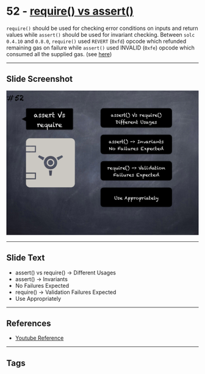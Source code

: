 # 52 - [require() vs assert()](require()%20vs%20assert().md)
`require()` should be used for checking error conditions on inputs and return values while `assert()` should be used for invariant checking. Between `solc 0.4.10` and `0.8.0`, `require()` used `REVERT` (`0xfd`) opcode which refunded remaining gas on failure while `assert()` used INVALID (`0xfe`) opcode which consumed all the supplied gas. (see [here](https://docs.soliditylang.org/en/v0.8.1/control-structures.html#error-handling-assert-require-revert-and-exceptions))

___
## Slide Screenshot
![052.png](../../images/pitfalls_and_best_practices101/052.png)
___
## Slide Text
- assert() vs require() -> Different Usages
- assert() -> Invariants
- No Failures Expected
- require() -> Validation Failures Expected
- Use Appropriately
___
## References
- [Youtube Reference](https://youtu.be/YVewx1xVROE?t=1088)
___
## Tags